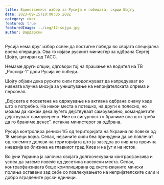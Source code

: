 ```yaml
---
title: Единствениот избор за Русија е победата, скрши Шојгу
date: 2023-09-15T10:00:05.208Z
category: свет
featured: true
featuredImage: ../img/12-sojgu.jpg
author: Вардарски
---
```

Русија нема друг избор освен да постигне победа во својата специјална воена операција. Ова го изјави рускиот министер за одбрана Сергеј Шојгу, цитиран од ТАСС.

Немаме други опции, одговори тој на прашање на водител на ТВ „Россија-1“ дали Русија ќе победи.

Шојгу објави дека руските сили продолжуваат да напредуваат во нивната клучна мисија за уништување на непријателската опрема и персонал.

„Војската е посветена на одржување на активна одбрана онаму каде што е потребно. На некои места е потешко, на други е полесно, но можам да кажам дека луѓето дејствуваат самоуверено, командантите дејствуваат самоуверено. Ние со сигурност го браниме она што треба да го браниме денес“. истакна министерот за одбрана.

Русија контролира речиси 1/5 од територијата на Украина по повеќе од 18 месеци војна. Сепак, нејзините сили беа принудени да се повлечат од големите делови на територијата што ја зазедоа во нивната првична инвазија во близина на главниот град Киев и на југ и на исток.

Во јуни Украина ја започна својата долгоочекувана контраофанзива и успеа да заземе повеќе од десетина населени места. Сепак, контраофанзивата беше комплицирана од екстензивните мински полиња оставени зад себе со повлекувањето на непријателските сили и добро вградените руски единици.